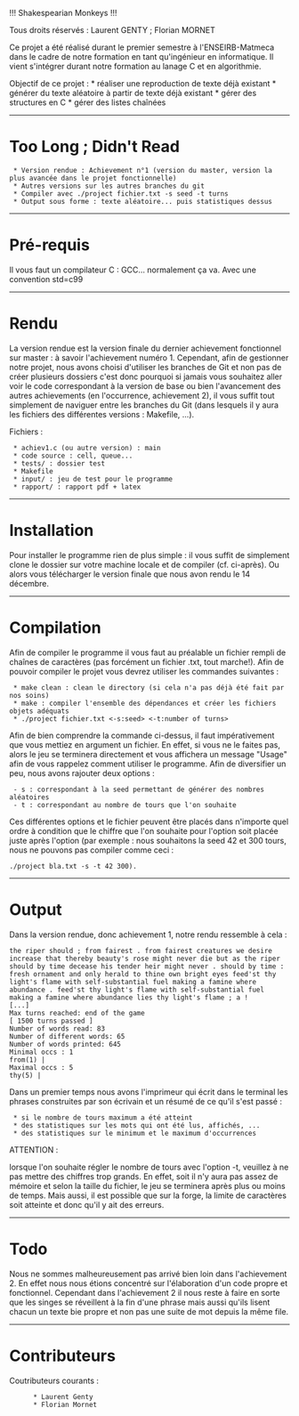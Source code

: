 !!! Shakespearian Monkeys !!!

Tous droits réservés :  Laurent GENTY ; Florian MORNET

Ce projet a été réalisé durant le premier semestre à l'ENSEIRB-Matmeca dans le cadre de notre formation en tant qu'ingénieur en informatique. Il vient s'intégrer durant notre formation au lanage C et en algorithmie.

Objectif de ce projet :
	 * réaliser une reproduction de texte déjà existant
	 * générer du texte aléatoire à partir de texte déjà existant
	 * gérer des structures en C
	 * gérer des listes chaînées

----------------------------------

# Too Long ; Didn't Read

	 * Version rendue : Achievement n°1 (version du master, version la plus avancée dans le projet fonctionnelle)
	 * Autres versions sur les autres branches du git
	 * Compiler avec ./project fichier.txt -s seed -t turns
	 * Output sous forme : texte aléatoire... puis statistiques dessus

----------------------------------

# Pré-requis

Il vous faut un compilateur C : GCC... normalement ça va. Avec une convention std=c99

----------------------------------

# Rendu

La version rendue est la version finale du dernier achievement fonctionnel sur master : à savoir l'achievement numéro 1. Cependant, afin de gestionner notre projet, nous avons choisi d'utiliser les branches de Git et non pas de créer plusieurs dossiers c'est donc pourquoi si jamais vous souhaitez aller voir le code correspondant à la version de base ou bien l'avancement des autres achievements (en l'occurrence, achievement 2), il vous suffit tout simplement de naviguer entre les branches du Git (dans lesquels il y aura les fichiers des différentes versions : Makefile, ...).

Fichiers :

	 * achiev1.c (ou autre version) : main
	 * code source : cell, queue...
	 * tests/ : dossier test
	 * Makefile
	 * input/ : jeu de test pour le programme
	 * rapport/ : rapport pdf + latex

----------------------------------

# Installation

Pour installer le programme rien de plus simple : il vous suffit de simplement clone le dossier sur votre machine locale et de compiler (cf. ci-après). Ou alors vous télécharger le version finale que nous avon rendu le 14 décembre.

----------------------------------

# Compilation

Afin de compiler le programme il vous faut au préalable un fichier rempli de chaînes de caractères (pas forcément un fichier .txt, tout marche!). Afin de pouvoir compiler le projet vous devrez utiliser les commandes suivantes :

     * make clean : clean le directory (si cela n'a pas déjà été fait par nos soins)
     * make : compiler l'ensemble des dépendances et créer les fichiers objets adéquats
     * ./project fichier.txt <-s:seed> <-t:number of turns>

Afin de bien comprendre la commande ci-dessus, il faut impérativement que vous mettiez en argument un fichier. En effet, si vous ne le faites pas, alors le jeu se terminera directement et vous affichera un message "Usage" afin de vous rappelez comment utiliser le programme.
Afin de diversifier un peu, nous avons rajouter deux options :

     - s : correspondant à la seed permettant de générer des nombres aléatoires
     - t : correspondant au nombre de tours que l'on souhaite
     
Ces différentes options et le fichier peuvent être placés dans n'importe quel ordre à condition que le chiffre que l'on souhaite pour l'option soit placée juste après l'option (par exemple : nous souhaitons la seed 42 et 300 tours, nous ne pouvons pas compiler comme ceci :

	./project bla.txt -s -t 42 300).

----------------------------------

# Output

Dans la version rendue, donc achievement 1, notre rendu ressemble à cela :

```
the riper should ; from fairest . from fairest creatures we desire increase that thereby beauty's rose might never die but as the riper should by time decease his tender heir might never . should by time : fresh ornament and only herald to thine own bright eyes feed'st thy light's flame with self-substantial fuel making a famine where abundance . feed'st thy light's flame with self-substantial fuel making a famine where abundance lies thy light's flame ; a !
[...]
Max turns reached: end of the game
[ 1500 turns passed ]
Number of words read: 83
Number of different words: 65
Number of words printed: 645
Minimal occs : 1
from(1) | 
Maximal occs : 5
thy(5) | 
```

Dans un premier temps nous avons l'imprimeur qui écrit dans le terminal les phrases construites par son écrivain et un résumé de ce qu'il s'est passé :

     * si le nombre de tours maximum a été atteint
     * des statistiques sur les mots qui ont été lus, affichés, ...
     * des statistiques sur le minimum et le maximum d'occurrences

ATTENTION :

lorsque l'on souhaite régler le nombre de tours avec l'option -t, veuillez à ne pas mettre des chiffres trop grands. En effet, soit il n'y aura pas assez de mémoire et selon la taille du fichier, le jeu se terminera après plus ou moins de temps. Mais aussi, il est possible que sur la forge, la limite de caractères soit atteinte et donc qu'il y ait des erreurs.

----------------------------------

# Todo

Nous ne sommes malheureusement pas arrivé bien loin dans l'achievement 2. En effet nous nous étions concentré sur l'élaboration d'un code propre et fonctionnel. Cependant dans l'achievement 2 il nous reste à faire en sorte que les singes se réveillent à la fin d'une phrase mais aussi qu'ils lisent chacun un texte bie propre et non pas une suite de mot depuis la même file.

----------------------------------

# Contributeurs

Coutributeurs courants :

	      * Laurent Genty
	      * Florian Mornet
